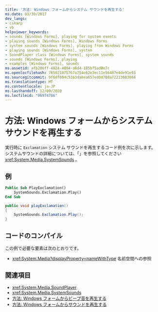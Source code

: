 ```yaml
---
title: '方法: Windows フォームからシステム サウンドを再生する'
ms.date: 03/30/2017
dev_langs:
- csharp
- vb
helpviewer_keywords:
- sounds [Windows Forms], playing for system events
- playing sounds [Windows Forms], Windows Forms
- system sounds [Windows Forms], playing from Windows Forms
- playing sounds [Windows Forms], system
- SoundPlayer class [Windows Forms], system sounds
- sounds [Windows Forms], playing
- examples [Windows Forms], sounds
ms.assetid: afb206ff-4824-4804-a8d4-185bf5ad8e7c
ms.openlocfilehash: 765021875767a754e62e3ec11e56487e4de91e93
ms.sourcegitcommit: 9f6df084c53a3da0ea657ed0d708a72213683084
ms.translationtype: MT
ms.contentlocale: ja-JP
ms.lasthandoff: 12/09/2020
ms.locfileid: "96974786"
---
```

# <a name="how-to-play-a-system-sound-from-a-windows-form"></a>方法: Windows フォームからシステム サウンドを再生する
実行時に `Exclamation` システム サウンドを再生するコード例を次に示します。 システムサウンドの詳細については、「」を参照してください <xref:System.Media.SystemSounds> 。  
  
## <a name="example"></a>例  
  
```vb  
Public Sub PlayExclamation()  
    SystemSounds.Exclamation.Play()  
End Sub  
```  
  
```csharp  
public void playExclamation()  
{  
    SystemSounds.Exclamation.Play();  
}  
```  
  
## <a name="compiling-the-code"></a>コードのコンパイル  
 この例で必要な要素は次のとおりです。  
  
- <xref:System.Media?displayProperty=nameWithType> 名前空間への参照  
  
## <a name="see-also"></a>関連項目

- <xref:System.Media.SoundPlayer>
- <xref:System.Media.SystemSounds>
- [方法: Windows フォームからビープ音を再生する](how-to-play-a-beep-from-a-windows-form.md)
- [方法: Windows フォームからサウンドを再生する](how-to-play-a-sound-from-a-windows-form.md)
